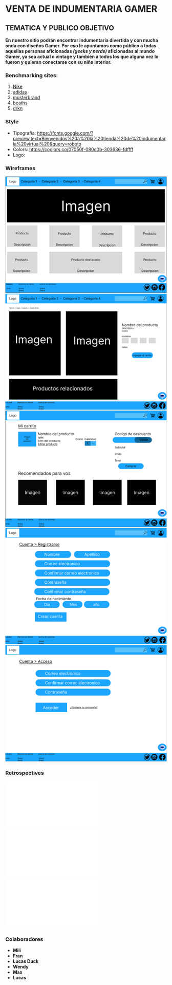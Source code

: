 # VENTA DE INDUMENTARIA GAMER

## TEMATICA Y PUBLICO OBJETIVO

**En nuestro sitio podrán encontrar indumentaria divertida y con mucha onda con diseños Gamer. Por eso le apuntamos como público a todas aquellas personas aficionadas _(geeks y nerds)_ aficionadas al mundo Gamer, ya sea actual o vintage y también a todos los que alguna vez lo fueron y quieran conectarse con su niño interior.**

### **Benchmarking sites:**

1. [Nike](https://www.nike.com/)
2. [adidas](https://www.adidas.com.ar/)
3. [musterbrand](https://musterbrand.com/)
4. [beaths](https://www.beaths.com/)
5. [drkn](https://drkn.com/)

### **Style**

* Tipografía: <https://fonts.google.com/?preview.text=Bienvenidos%20a%20la%20tienda%20de%20indumentaria%20virtual%20&query=roboto>
* Colors: <https://coolors.co/07050f-080c0b-303636-fdffff>
* Logo:

### **Wireframes**

![Home](./wireframes/home.png)
![Detalle del Producto](./wireframes/detalle_producto.png)
![Carrito](./wireframes/carrito.png)
![Form de Registro](./wireframes/registrarse.png)
![Login](./wireframes/login.png)

### **Retrospectives**

![Retro1](./retro1.md)
![Retro2](./retro2.md)
![Retro3](./retro3.md)

### Colaboradores

* **Mili**
* **Fran**
* **Lucas Duck**
* **Wendy**
* **Max**
* **Lucas**

